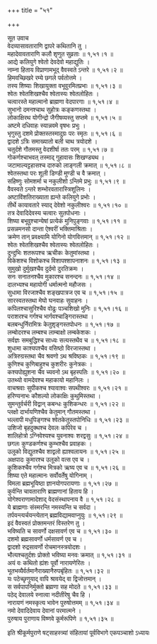 +++
title = "५१"

+++

सूत उवाच  
वेदव्यासावताराणि द्वापरे कथितानि तु ।  
महादेवावताराणि कलौ शृणुत सुव्रताः ॥ १,५१।१ ॥  
आद्ये कलियुगे श्वेतो देवदेवो महाद्युतिः ।  
नाम्ना हिताय विप्राणामभूद् वैवस्वते ऽन्तरे ॥ १,५१।२ ॥  
हिमवच्छिखरे रम्ये छगले पर्वतोत्तमे ।  
तस्य शिष्याः शिखायुक्ता वभूवुरमितप्रभाः ॥ १,५१।३ ॥  
श्वेतः श्वेतशिखश्चैव श्वेतास्यः श्वेतलोहितः ।  
चत्वारस्ते महात्मानो ब्राह्मणा वेदपारगाः ॥ १,५१।४ ॥  
सुभानो दमनश्चाथ सुहोत्रः कङ्कणस्तथा ।  
लोकाक्षिरथ योगीन्द्रो जैगीषव्यस्तु सप्तमे ॥ १,५१।५ ॥  
अष्टमे दधिवाहः स्यान्नवमे वृषभः प्रभुः ।  
भृगुस्तु दशमे प्रोक्तस्तस्मादुग्रः परः स्मृतः ॥ १,५१।६ ॥  
द्वादशे ऽत्रिः समाख्यातो बली चाथ त्रयोदशे ।  
चतुर्दशे गौतमस्तु वेदशीर्षा ततः परम् ॥ १,५१।७ ॥  
गोकर्णश्चाभवत् तस्माद् गुहावासः शिखण्ड्यथ ।  
जटामाल्यट्टहासश्च दारुको लाङ्गली क्रमात् ॥ १,५१।८ ॥  
श्वेतस्तथा परः शूली डिण्डी मुण्डी च वै क्रमात् ।  
सहिष्णुः सोमशर्मा च नकुलीशो ऽन्तिमे प्रभुः ॥ १,५१।९ ॥  
वैवस्वते ऽन्तरे शम्भोरवतारास्त्रिशूलिनः ।  
अष्टाविंशतिराख्याता ह्यन्ते कलियुगे प्रभोः ।  
तीर्थे कायावतारे स्याद् देवेशो नकुलीश्वरः ॥ १,५१।१० ॥  
तत्र देवादिदेवस्य चत्वारः सुतपोधनाः ।  
शिष्या बभूवुश्चान्येषां प्रत्येकं मुनिपुङ्गवाः ॥ १,५१।११ ॥  
प्रसन्नमनसो दान्ता ऐश्वरीं भक्तिमाश्रिताः ।  
क्रमेण तान् प्रवक्ष्यामि योगिनो योगवित्तमान् ॥ १,५१।१२ ॥  
श्वेतः श्वेतशिखश्चैव श्वेतास्यः श्वेतलोहितः ।  
दुन्दुभिः शतरूपश्च ऋचीकः केतुमांस्तथा ।  
विकेशश्च विशोकश्च विशापश्शापनाशनः ॥ १,५१।१३ ॥  
सुमुखो दुर्मुखश्चैव दुर्दमो दुरतिक्रमः ।  
सनः सनातनश्चैव मुकारश्च सनन्दनः ॥ १,५१।१४ ॥  
दालभ्यश्च महायोगी धर्मात्मनो महौजसः ।  
सुधामा विरजाश्चैव शङ्खपात्रज एव च ॥ १,५१।१५ ॥  
सारस्वतस्तथा मेघो घनवाहः सुवाहनः ।  
कपिलश्चासुरिश्चैव वोढुः पञ्चशिखो मुनिः ॥ १,५१।१६ ॥  
पराशरश्च गर्गश्च भार्गवश्चाङ्गिरास्तथा ।  
बलबन्धुर्निरामित्रः केतुशृङ्गस्तपोधनः ॥ १,५१।१७ ॥  
लम्बोदरश्च लम्बश्च लाम्बाक्षो लम्बकेशकः ।  
सर्वज्ञः समबुद्धिश्च साध्यः सत्यस्तथैव च ॥ १,५१।१८ ॥  
शुधामा काश्यपश्चैव वसिष्ठो विरजास्तथा ।  
अत्रिरुग्रस्तथा चैव श्रवणो ऽथ श्रविष्ठकः ॥ १,५१।१९ ॥  
कुणिश्च कुणिबाहुश्च कुशरीरः कुनेत्रकः ।  
कश्यपोह्युशना चैव च्यवनो ऽथ बृहस्पतिः ॥ १,५१।२० ॥  
उतथ्यो वामदेवश्च महाकायो महानिलः ।  
वाचश्रवाः सुपीकश्च श्यावाश्वः सपथीश्वरः ॥ १,५१।२१ ॥  
हरिण्यनाभः कौशल्यो लोकाक्षिः कुथुमिस्तथा ।  
सुमन्तुर्वर्चरी विद्वान् कबन्धः कुशिकन्धरः ॥ १,५१।२२ ॥  
प्लक्षो दार्भायणिश्चैव केतुमान् गौतमस्तथा ।  
भल्लापी मधुपिङ्गश्च श्वेतकेतुस्तपोनिधिः ॥ १,५१।२३ ॥  
उशिजो बृहदुक्थश्च देवलः कपिरेव च ।  
शालिहोत्रो ऽग्निवेश्यश्च युवनाश्वः शरद्वसुः ॥ १,५१।२४ ॥  
छगलः कुण्डकर्णश्च कुम्भश्चैव प्रवाहकः ।  
उलूको विद्युतश्चैव शाद्वलो ह्याश्वलायनः ॥ १,५१।२५ ॥  
अक्षपादः कुमारश्च उलूको वत्स एव च ।  
कुशिकश्चैव गर्गश्च मित्रको ऋष्य एव च ॥ १,५१।२६ ॥  
शिष्या एते महात्मानः सर्वोवर्तेषु योगिनाम् ।  
विमला ब्रह्मभूयिष्ठा ज्ञानयोगपरायणाः ॥ १,५१।२७ ॥  
कुर्वन्ति चावताराणि ब्राह्मणानां हिताय हि ।  
योगेश्वराणामादेशाद् वेदसंस्थापनाय वै ॥ १,५१।२८ ॥  
ये ब्राह्मणाः संस्मरन्ति नमस्यन्ति च सर्वदा ।  
तर्पयन्त्यर्चयन्त्येतान् ब्रह्मविद्यामवाप्नुयुः ॥ १,५१।२९ ॥  
इदं वैवस्वतं प्रोक्तमन्तरं विस्तरेण तु ।  
भविष्यति च सावर्णो दक्षसावर्ण एव च ॥ १,५१।३० ॥  
दशमो ब्रह्मसावर्णो धर्मसावर्ण एव च ।  
द्वादशो रुद्रसावर्णो रोचमानस्त्रयोदशः ।  
भौत्यश्चतुर्दशः प्रोक्तो भविष्या मनवः क्रमात् ॥ १,५१।३१ ॥  
अयं वः कथितो ह्यंशः पूर्वो नारायणेरितः ।  
भूतभव्यैर्वर्तमानैराख्यानैरुपबृंहितः ॥ १,५१।३२ ॥  
यः पठेच्छृणुयाद् वापि श्रावयेद् वा द्विजोत्तमान् ।  
स सर्वपापनिर्मुक्तो ब्रह्मणा सह मोदते ॥ १,५१।३३ ॥  
पठेद् देवालये स्नात्वा नदीतीरेषु चैव हि ।  
नारायणं नमस्कृत्य भावेन पुरुषोत्तमम् ॥ १,५१।३४ ॥  
नमो देवादिदेवाय देवानां परमात्मने ।  
पुरुषाय पुराणाय विष्णवे कूर्मरूपिणे ॥ १,५१।३५ ॥  
    
इति श्रीकूर्मपुराणे षट्साहस्त्र्यां संहितायां पूर्वविभागे एकपञ्चाशो ऽध्यायः
